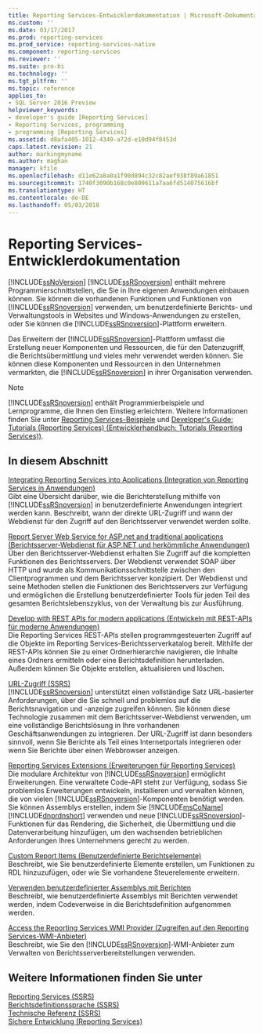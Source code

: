 ```yaml
---
title: Reporting Services-Entwicklerdokumentation | Microsoft-Dokumentation
ms.custom: ''
ms.date: 03/17/2017
ms.prod: reporting-services
ms.prod_service: reporting-services-native
ms.component: reporting-services
ms.reviewer: ''
ms.suite: pro-bi
ms.technology: ''
ms.tgt_pltfrm: ''
ms.topic: reference
applies_to:
- SQL Server 2016 Preview
helpviewer_keywords:
- developer's guide [Reporting Services]
- Reporting Services, programming
- programming [Reporting Services]
ms.assetid: d8afa405-1012-4349-a72d-e10d94f8453d
caps.latest.revision: 21
author: markingmyname
ms.author: maghan
manager: kfile
ms.openlocfilehash: d11e62a8a0a1f90d894c32c82aef938f89a61851
ms.sourcegitcommit: 1740f3090b168c0e809611a7aa6fd514075616bf
ms.translationtype: HT
ms.contentlocale: de-DE
ms.lasthandoff: 05/03/2018
---
```

# <a name="reporting-services-developer-documentation"></a>Reporting Services-Entwicklerdokumentation
  [!INCLUDE[ssNoVersion](../includes/ssnoversion-md.md)] [!INCLUDE[ssRSnoversion](../includes/ssrsnoversion-md.md)] enthält mehrere Programmierschnittstellen, die Sie in Ihre eigenen Anwendungen einbauen können. Sie können die vorhandenen Funktionen und Funktionen von [!INCLUDE[ssRSnoversion](../includes/ssrsnoversion-md.md)] verwenden, um benutzerdefinierte Berichts- und Verwaltungstools in Websites und Windows-Anwendungen zu erstellen, oder Sie können die [!INCLUDE[ssRSnoversion](../includes/ssrsnoversion-md.md)]-Plattform erweitern.  
  
 Das Erweitern der [!INCLUDE[ssRSnoversion](../includes/ssrsnoversion-md.md)]-Plattform umfasst die Erstellung neuer Komponenten und Ressourcen, die für den Datenzugriff, die Berichtsübermittlung und vieles mehr verwendet werden können. Sie können diese Komponenten und Ressourcen in den Unternehmen vermarkten, die [!INCLUDE[ssRSnoversion](../includes/ssrsnoversion-md.md)] in ihrer Organisation verwenden.  
  
> [!NOTE]  
>  [!INCLUDE[ssRSnoversion](../includes/ssrsnoversion-md.md)] enthält Programmierbeispiele und Lernprogramme, die Ihnen den Einstieg erleichtern. Weitere Informationen finden Sie unter [Reporting Services-Beispiele](https://msdn.microsoft.com/library/ms160954\(v=sql.110\).aspx) und [Developer's Guide: Tutorials (Reporting Services) (Entwicklerhandbuch: Tutorials (Reporting Services))](https://msdn.microsoft.com/library/aa337423\(v=sql.110\).aspx).  
  
## <a name="in-this-section"></a>In diesem Abschnitt  
 [Integrating Reporting Services into Applications (Integration von Reporting Services in Anwendungen)](../reporting-services/application-integration/integrating-reporting-services-into-applications.md)  
 Gibt eine Übersicht darüber, wie die Berichterstellung mithilfe von [!INCLUDE[ssRSnoversion](../includes/ssrsnoversion-md.md)] in benutzerdefinierte Anwendungen integriert werden kann. Beschreibt, wann der direkte URL-Zugriff und wann der Webdienst für den Zugriff auf den Berichtsserver verwendet werden sollte.  
  
 [Report Server Web Service for ASP.net and traditional applications (Berichtsserver-Webdienst für ASP.NET und herkömmliche Anwendungen)](../reporting-services/report-server-web-service/report-server-web-service.md)  
 Über den Berichtsserver-Webdienst erhalten Sie Zugriff auf die kompletten Funktionen des Berichtsservers. Der Webdienst verwendet SOAP über HTTP und wurde als Kommunikationsschnittstelle zwischen den Clientprogrammen und dem Berichtsserver konzipiert. Der Webdienst und seine Methoden stellen die Funktionen des Berichtsservers zur Verfügung und ermöglichen die Erstellung benutzerdefinierter Tools für jeden Teil des gesamten Berichtslebenszyklus, von der Verwaltung bis zur Ausführung.  
 
 [Develop with REST APIs for modern applications (Entwickeln mit REST-APIs für moderne Anwendungen)](developer/rest-api.md)</br>
 Die Reporting Services REST-APIs stellen programmgesteuerten Zugriff auf die Objekte im Reporting Services-Berichtsserverkatalog bereit. Mithilfe der REST-APIs können Sie zu einer Ordnerhierarchie navigieren, die Inhalte eines Ordners ermitteln oder eine Berichtsdefinition herunterladen. Außerdem können Sie Objekte erstellen, aktualisieren und löschen.

 [URL-Zugriff (SSRS)](../reporting-services/url-access-ssrs.md)  
 [!INCLUDE[ssRSnoversion](../includes/ssrsnoversion-md.md)] unterstützt einen vollständige Satz URL-basierter Anforderungen, über die Sie schnell und problemlos auf die Berichtsnavigation und -anzeige zugreifen können. Sie können diese Technologie zusammen mit dem Berichtsserver-Webdienst verwenden, um eine vollständige Berichtslösung in Ihre vorhandenen Geschäftsanwendungen zu integrieren. Der URL-Zugriff ist dann besonders sinnvoll, wenn Sie Berichte als Teil eines Internetportals integrieren oder wenn Sie Berichte über einen Webbrowser anzeigen.  
  
 [Reporting Services Extensions (Erweiterungen für Reporting Services)](../reporting-services/extensions/reporting-services-extensions.md)  
 Die modulare Architektur von [!INCLUDE[ssRSnoversion](../includes/ssrsnoversion-md.md)] ermöglicht Erweiterungen. Eine verwaltete Code-API steht zur Verfügung, sodass Sie problemlos Erweiterungen entwickeln, installieren und verwalten können, die von vielen [!INCLUDE[ssRSnoversion](../includes/ssrsnoversion-md.md)]-Komponenten benötigt werden. Sie können Assemblys erstellen, indem Sie [!INCLUDE[msCoName](../includes/msconame-md.md)] [!INCLUDE[dnprdnshort](../includes/dnprdnshort-md.md)] verwenden und neue [!INCLUDE[ssRSnoversion](../includes/ssrsnoversion-md.md)]-Funktionen für das Rendering, die Sicherheit, die Übermittlung und die Datenverarbeitung hinzufügen, um den wachsenden betrieblichen Anforderungen Ihres Unternehmens gerecht zu werden.  
  
 [Custom Report Items (Benutzerdefinierte Berichtselemente)](../reporting-services/custom-report-items/custom-report-items.md)  
 Beschreibt, wie Sie benutzerdefinierte Elemente erstellen, um Funktionen zu RDL hinzuzufügen, oder wie Sie vorhandene Steuerelemente erweitern.  
  
 [Verwenden benutzerdefinierter Assemblys mit Berichten](../reporting-services/custom-assemblies/using-custom-assemblies-with-reports.md)  
 Beschreibt, wie benutzerdefinierte Assemblys mit Berichten verwendet werden, indem Codeverweise in die Berichtsdefinition aufgenommen werden.  
  
 [Access the Reporting Services WMI Provider (Zugreifen auf den Reporting Services-WMI-Anbieter)](../reporting-services/tools/access-the-reporting-services-wmi-provider.md)  
 Beschreibt, wie Sie den [!INCLUDE[ssRSnoversion](../includes/ssrsnoversion-md.md)]-WMI-Anbieter zum Verwalten von Berichtsserverbereitstellungen verwenden.  
  
## <a name="see-also"></a>Weitere Informationen finden Sie unter  
 [Reporting Services &#40;SSRS&#41;](../reporting-services/create-deploy-and-manage-mobile-and-paginated-reports.md)   
 [Berichtsdefinitionssprache (SSRS)](../reporting-services/reports/report-definition-language-ssrs.md)   
 [Technische Referenz (SSRS)](../reporting-services/technical-reference-ssrs.md)   
 [Sichere Entwicklung (Reporting Services)](../reporting-services/extensions/secure-development/secure-development-reporting-services.md)  
  
  
